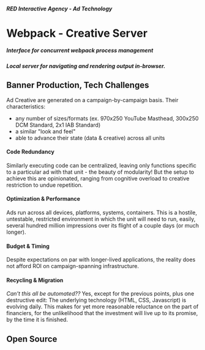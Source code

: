 ##### RED Interactive Agency - Ad Technology

Webpack - Creative Server
===============
##### Interface for concurrent webpack process management

##### Local server for navigating and rendering output in-browser.

 
## Banner Production, Tech Challenges
Ad Creative are generated on a campaign-by-campaign basis. Their characteristics:
 - any number of sizes/formats (ex. 970x250 YouTube Masthead, 300x250 DCM Standard, 2x1 IAB Standard)
 - a similar "look and feel"
 - able to advance their state (data & creative) across all units
 
#### Code Redundancy
Similarly executing code can be centralized, leaving only functions specific to a particular ad with that unit - the beauty of modularity! But the setup to achieve this are opinionated, ranging from cognitive overload to creative restriction to undue repetition.

#### Optimization & Performance
Ads run across all devices, platforms, systems, containers. This is a hostile, untestable, restricted environment in which the unit will need to run, easily, several hundred million impressions over its flight of a couple days (or much longer).

#### Budget & Timing
Despite expectations on par with longer-lived applications, the reality does not afford ROI on campaign-spanning infrastructure.

#### Recycling & Migration
_Can't this all be automated??_ Yes, except for the previous points, plus one destructive edit: The underlying technology (HTML, CSS, Javascript) is evolving daily. This makes for yet more reasonable reluctance on the part of financiers, for the unlikelihood that the investment will live up to its promise, by the time it is finished.

## Open Source


